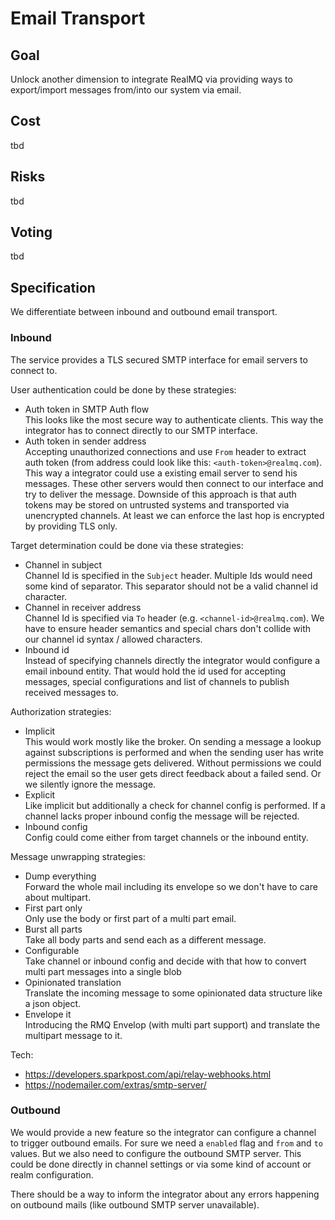 # Email Transport

## Goal
Unlock another dimension to integrate RealMQ via providing ways to
export/import messages from/into our system via email.

## Cost
tbd

## Risks
tbd

## Voting
tbd

## Specification
We differentiate between inbound and outbound email transport.

### Inbound
The service provides a TLS secured SMTP interface for email servers to connect
to.

User authentication could be done by these strategies:
- Auth token in SMTP Auth flow<br>
  This looks like the most secure way to authenticate clients. This way the
  integrator has to connect directly to our SMTP interface.
- Auth token in sender address<br>
  Accepting unauthorized connections and use `From` header to extract auth token
  (from address could look like this: `<auth-token>@realmq.com`).
  This way a integrator could use a existing email server to send his messages.
  These other servers would then connect to our interface and try to deliver
  the message. Downside of this approach is that auth tokens may be stored on
  untrusted systems and transported via unencrypted channels. At least we can
  enforce the last hop is encrypted by providing TLS only.

Target determination could be done via these strategies:
- Channel in subject<br>
  Channel Id is specified in the `Subject` header. Multiple Ids would need some
  kind of separator. This separator should not be a valid channel id character.
- Channel in receiver address<br>
  Channel Id is specified via `To` header (e.g. `<channel-id>@realmq.com`). We
  have to ensure header semantics and special chars don't collide with our
  channel id syntax / allowed characters.
- Inbound id<br>
  Instead of specifying channels directly the integrator would configure a
  email inbound entity. That would hold the id used for accepting messages,
  special configurations and list of channels to publish received messages to.

Authorization strategies:
- Implicit<br>
  This would work mostly like the broker. On sending a message a lookup against
  subscriptions is performed and when the sending user has write permissions
  the message gets delivered. Without permissions we could reject the email so
  the user gets direct feedback about a failed send. Or we silently ignore the
  message.
- Explicit<br>
  Like implicit but additionally a check for channel config is performed. If
  a channel lacks proper inbound config the message will be rejected.
- Inbound config<br>
  Config could come either from target channels or the inbound entity.

Message unwrapping strategies:
- Dump everything<br>
  Forward the whole mail including its envelope so we don't have to care about
  multipart.
- First part only<br>
  Only use the body or first part of a multi part email.
- Burst all parts<br>
  Take all body parts and send each as a different message.
- Configurable<br>
  Take channel or inbound config and decide with that how to convert multi part
  messages into a single blob
- Opinionated translation<br>
  Translate the incoming message to some opinionated data structure like a json
  object.
- Envelope it<br>
  Introducing the RMQ Envelop (with multi part support) and translate the
  multipart message to it.

Tech:
- https://developers.sparkpost.com/api/relay-webhooks.html
- https://nodemailer.com/extras/smtp-server/

### Outbound
We would provide a new feature so the integrator can configure a channel to
trigger outbound emails. For sure we need a `enabled` flag and `from` and `to`
values. But we also need to configure the outbound SMTP server. This could be
done directly in channel settings or via some kind of account or realm
configuration.

There should be a way to inform the integrator about any errors happening on
outbound mails (like outbound SMTP server unavailable).

